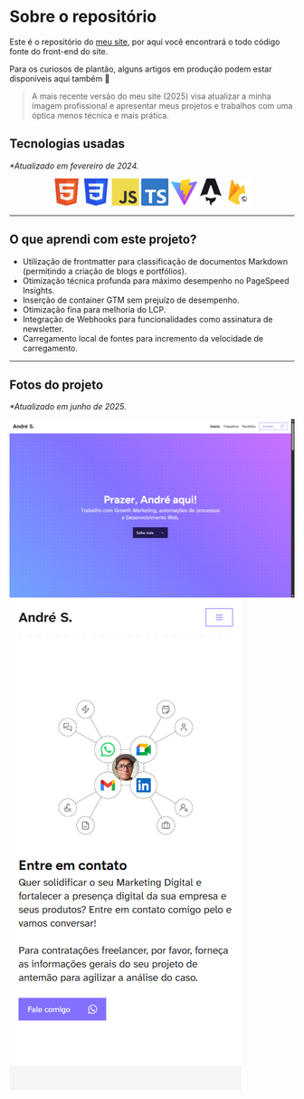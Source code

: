 # Sobre o repositório

Este é o repositório do [meu site](https://andremourasantos.com.br/?utm_source=github&utm_medium=readme), por aqui você encontrará o todo código fonte do front-end do site.

Para os curiosos de plantão, alguns artigos em produção podem estar disponíveis aqui também 👀

> A mais recente versão do meu site (2025) visa atualizar a minha imagem profissional e apresentar meus projetos e trabalhos com uma óptica menos técnica e mais prática.

## Tecnologias usadas

_*Atualizado em fevereiro de 2024._

<div align="center">
  <img height="48" title="HTML5" src="readme/html5.png">
  <img height="48" title="CSS3" src="readme/css3.png">
  <img height="48" title="JavaScript" src="readme/js.png">
  <img height="48" title="TypeScript" src="readme/ts.png">
  <img height="48" title="Vite" src="readme/vite.png">
  <img height="48" title="Astro" src="readme/astro.png">
  <img height="48" title="Firebase Hosting" src="readme/firebase-hosting.png">
</div>

---

## O que aprendi com este projeto?

- Utilização de frontmatter para classificação de documentos Markdown (permitindo a criação de blogs e portfólios).
- Otimização técnica profunda para máximo desempenho no PageSpeed Insights.
- Inserção de container GTM sem prejuízo de desempenho.
- Otimização fina para melhoria do LCP.
- Integração de Webhooks para funcionalidades como assinatura de newsletter.
- Carregamento local de fontes para incremento da velocidade de carregamento.

---

## Fotos do projeto

_*Atualizado em junho de 2025._

<img title="Fotos do site no telefone" src="readme/screenshot-pc.png">
<img title="Fotos do site no computador" src="readme/screenshot-mobile.png">